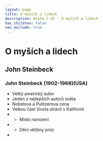```yaml
---
layout: page
title: O myších a lidech
description: Kniha č.45 - O myších a lidech
has_children: false
nav_exclude: true
---
```

# O myších a lidech
## John Steinbeck

### John Steinbeck (1902-1968)(USA) 
- Velký americký autor
- Jeden z nejlepších autorů světa
- Nobelova a Pulitzerova cena
- Velkou část života strávil v Kalifornii
- - Místo narození
- - Dění většiny próz
- 